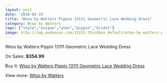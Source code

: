 ```yaml
---
layout: post
date: '2018-02-15'
title: "Wtoo by Watters Pippin 13111 Geometric Lace Wedding Dress"
category: Wtoo by Watters
tags: ["style","unique","wtoo","pippin","bridal"]
image: http://img.eudances.com/13232-thickbox_default/wtoo-by-watters-pippin-13111-geometric-lace-wedding-dress.jpg
---
```

Wtoo by Watters Pippin 13111 Geometric Lace Wedding Dress

On Sales: **$354.99**
<a href="https://www.eudances.com/en/wtoo-by-watters/4004-wtoo-by-watters-pippin-13111-geometric-lace-wedding-dress.html"><amp-img layout="responsive" width="600" height="600" src="//img.eudances.com/13232-thickbox_default/wtoo-by-watters-pippin-13111-geometric-lace-wedding-dress.jpg" alt="Wtoo by Watters Pippin 13111 Geometric Lace Wedding Dress 0" /></a>
<a href="https://www.eudances.com/en/wtoo-by-watters/4004-wtoo-by-watters-pippin-13111-geometric-lace-wedding-dress.html"><amp-img layout="responsive" width="600" height="600" src="//img.eudances.com/13236-thickbox_default/wtoo-by-watters-pippin-13111-geometric-lace-wedding-dress.jpg" alt="Wtoo by Watters Pippin 13111 Geometric Lace Wedding Dress 1" /></a>
<a href="https://www.eudances.com/en/wtoo-by-watters/4004-wtoo-by-watters-pippin-13111-geometric-lace-wedding-dress.html"><amp-img layout="responsive" width="600" height="600" src="//img.eudances.com/13235-thickbox_default/wtoo-by-watters-pippin-13111-geometric-lace-wedding-dress.jpg" alt="Wtoo by Watters Pippin 13111 Geometric Lace Wedding Dress 2" /></a>
<a href="https://www.eudances.com/en/wtoo-by-watters/4004-wtoo-by-watters-pippin-13111-geometric-lace-wedding-dress.html"><amp-img layout="responsive" width="600" height="600" src="//img.eudances.com/13234-thickbox_default/wtoo-by-watters-pippin-13111-geometric-lace-wedding-dress.jpg" alt="Wtoo by Watters Pippin 13111 Geometric Lace Wedding Dress 3" /></a>
<a href="https://www.eudances.com/en/wtoo-by-watters/4004-wtoo-by-watters-pippin-13111-geometric-lace-wedding-dress.html"><amp-img layout="responsive" width="600" height="600" src="//img.eudances.com/13233-thickbox_default/wtoo-by-watters-pippin-13111-geometric-lace-wedding-dress.jpg" alt="Wtoo by Watters Pippin 13111 Geometric Lace Wedding Dress 4" /></a>

Buy it: [Wtoo by Watters Pippin 13111 Geometric Lace Wedding Dress](https://www.eudances.com/en/wtoo-by-watters/4004-wtoo-by-watters-pippin-13111-geometric-lace-wedding-dress.html "Wtoo by Watters Pippin 13111 Geometric Lace Wedding Dress")

View more: [Wtoo by Watters](https://www.eudances.com/en/49-wtoo-by-watters "Wtoo by Watters")
